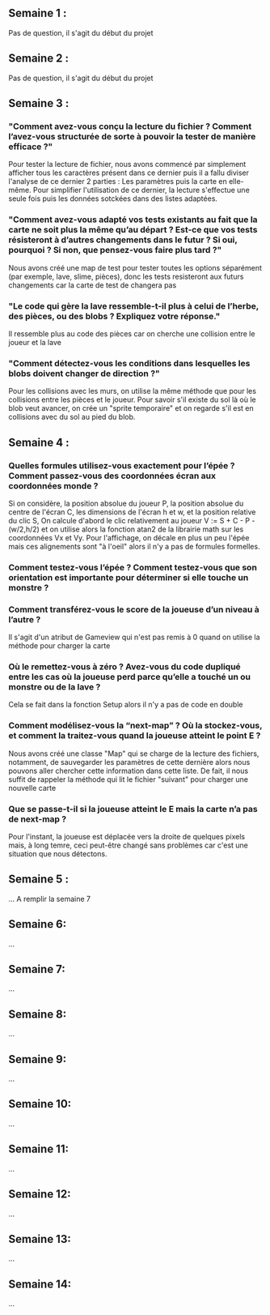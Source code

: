 ## Semaine 1 : 
Pas de question, il s'agit du début du projet

## Semaine 2 :
Pas de question, il s'agit du début du projet

## Semaine 3 :
### "Comment avez-vous conçu la lecture du fichier ? Comment l’avez-vous structurée de sorte à pouvoir la tester de manière efficace ?"
Pour tester la lecture de fichier, nous avons commencé par simplement afficher tous les caractères présent dans ce dernier puis il a fallu diviser l'analyse de ce dernier 2 parties : Les paramètres puis la carte en elle-même. Pour simplifier l'utilisation de ce dernier, la lecture s'effectue une seule fois puis les données sotckées dans des listes adaptées.
### "Comment avez-vous adapté vos tests existants au fait que la carte ne soit plus la même qu’au départ ? Est-ce que vos tests résisteront à d’autres changements dans le futur ? Si oui, pourquoi ? Si non, que pensez-vous faire plus tard ?"
Nous avons créé une map de test pour tester toutes les options séparément (par exemple, lave, slime, pièces), donc les tests resisteront aux futurs changements car la carte de test de changera pas 
### "Le code qui gère la lave ressemble-t-il plus à celui de l’herbe, des pièces, ou des blobs ? Expliquez votre réponse."
Il ressemble plus au code des pièces car on cherche une collision entre le joueur et la lave
### "Comment détectez-vous les conditions dans lesquelles les blobs doivent changer de direction ?"
Pour les collisions avec les murs, on utilise la même méthode que pour les collisions entre les pièces et le joueur. Pour savoir s'il existe du sol là où le blob veut avancer, on crée un "sprite temporaire" et on regarde s'il est en collisions avec du sol au pied du blob.

## Semaine 4 :
### Quelles formules utilisez-vous exactement pour l’épée ? Comment passez-vous des coordonnées écran aux coordonnées monde ?
Si on considère, la position absolue du joueur P, la position absolue du centre de l'écran C, les dimensions de l'écran h et w, et la position relative du clic S, On calcule d'abord le clic relativement au joueur V := S + C - P - (w/2,h/2) et on utilise alors la fonction atan2 de la librairie math sur les coordonnées Vx et Vy.
Pour l'affichage, on décale en plus un peu l'épée mais ces alignements sont "à l'oeil" alors il n'y a pas de formules formelles.
### Comment testez-vous l’épée ? Comment testez-vous que son orientation est importante pour déterminer si elle touche un monstre ?

### Comment transférez-vous le score de la joueuse d’un niveau à l’autre ?
Il s'agit d'un atribut de Gameview qui n'est pas remis à 0 quand on utilise la méthode pour charger la carte
### Où le remettez-vous à zéro ? Avez-vous du code dupliqué entre les cas où la joueuse perd parce qu’elle a touché un ou monstre ou de la lave ?
Cela se fait dans la fonction Setup alors il n'y a pas de code en double
### Comment modélisez-vous la “next-map” ? Où la stockez-vous, et comment la traitez-vous quand la joueuse atteint le point E ?
Nous avons créé une classe "Map" qui se charge de la lecture des fichiers, notamment, de sauvegarder les paramètres de cette dernière alors nous pouvons aller chercher cette information dans cette liste. De fait, il nous suffit de rappeler la méthode qui lit le fichier "suivant" pour charger une nouvelle carte
### Que se passe-t-il si la joueuse atteint le E mais la carte n’a pas de next-map ?
Pour l'instant, la joueuse est déplacée vers la droite de quelques pixels mais, à long temre, ceci peut-être changé sans problèmes car c'est une situation que nous détectons.

## Semaine 5 :
... A remplir la semaine 7

## Semaine 6:
...

## Semaine 7:
...

## Semaine 8:
...

## Semaine 9:
...

## Semaine 10:
...

## Semaine 11:
...

## Semaine 12:
...

## Semaine 13:
...

## Semaine 14:
...